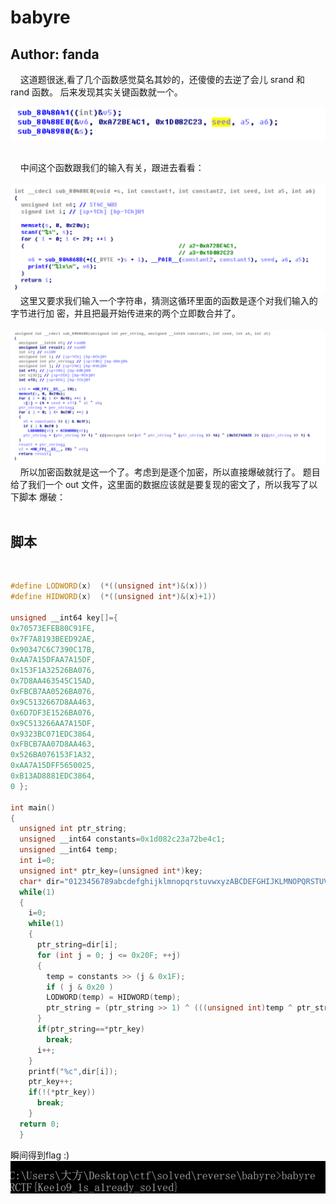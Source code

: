 # babyre
## Author: fanda

&nbsp;&nbsp;&nbsp;&nbsp;这道题很迷,看了几个函数感觉莫名其妙的，还傻傻的去逆了会儿 srand 和 rand 函数。   后来发现其实关键函数就一个。  

![babyre1](../../screenshot/babyre1.png)    

&nbsp;&nbsp;&nbsp;&nbsp;中间这个函数跟我们的输入有关，跟进去看看：     
</br>
![babyre2](../../screenshot/babyre2.png)
</br>
&nbsp;&nbsp;&nbsp;&nbsp;这里又要求我们输入一个字符串，猜测这循环里面的函数是逐个对我们输入的字节进行加 密，并且把最开始传进来的两个立即数合并了。   
</br>
![babyre3](../../screenshot/babyre3.png)
</br>
&nbsp;&nbsp;&nbsp;&nbsp;所以加密函数就是这一个了。考虑到是逐个加密，所以直接爆破就行了。 题目给了我们一个 out 文件，这里面的数据应该就是要复现的密文了，所以我写了以下脚本 爆破：    
</br>

脚本
-------
</br>

``` C++
#define LODWORD(x)  (*((unsigned int*)&(x))) 
#define HIDWORD(x)  (*((unsigned int*)&(x)+1)) 
 
unsigned __int64 key[]={     
0x70573EFEB80C91FE,    
0x7F7A8193BEED92AE,     
0x90347C6C7390C17B,    
0xAA7A15DFAA7A15DF,    
0x153F1A32526BA076,    
0x7D8AA463545C15AD,     
0xFBCB7AA0526BA076,    
0x9C5132667D8AA463,     
0x6D7DF3E1526BA076,     
0x9C513266AA7A15DF,     
0x9323BC071EDC3864,    
0xFBCB7AA07D8AA463,     
0x526BA076153F1A32,    
0xAA7A15DFF5650025,    
0xB13AD8881EDC3864,    
0 }; 
 
int main()    
{     
  unsigned int ptr_string;   
  unsigned __int64 constants=0x1d082c23a72be4c1;  
  unsigned __int64 temp;    
  int i=0;    
  unsigned int* ptr_key=(unsigned int*)key;   
  char* dir="0123456789abcdefghijklmnopqrstuvwxyzABCDEFGHIJKLMNOPQRSTUVWXYZ";    
  while(1)   
  {  
    i=0;   
    while(1)    
    {   
      ptr_string=dir[i];    
      for (int j = 0; j <= 0x20F; ++j)     
      {      
        temp = constants >> (j & 0x1F);      
        if ( j & 0x20 )       
        LODWORD(temp) = HIDWORD(temp);      
        ptr_string = (ptr_string >> 1) ^ (((unsigned int)temp ^ ptr_string ^ (ptr_string >> 16) ^ (0x5C743A2E >> (((ptr_string >> 1) & 1) + 2 * (2 * (((ptr_string >> 20) & 1) + 2 * (2 * (ptr_string >> 31) + ((ptr_string >> 26) & 1))) + ((ptr_string >> 9) & 1))))) << 31);    
      }     
      if(ptr_string==*ptr_key)     
        break;    
      i++; 
    }   
    printf("%c",dir[i]);   
    ptr_key++;   
    if(!(*ptr_key))   
      break;  
    }  
  return 0;   
  }
```   
瞬间得到flag :)
</br>
![babyre4](../../screenshot/babyre4.png)


 
